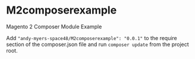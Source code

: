 # M2composerexample
Magento 2 Composer Module Example

Add `"andy-myers-space48/M2composerexample": "0.0.1"` to the require section of the composer.json file and run `composer update` from the project root.
